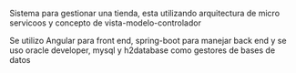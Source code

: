 Sistema para gestionar una tienda, esta utilizando arquitectura de micro servicoos y concepto de vista-modelo-controlador

Se utilizo Angular para front end, spring-boot para manejar back end y se uso oracle developer, mysql y h2database como gestores de bases de datos
